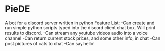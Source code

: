 # PieDE
A bot for a discord server written in python
Feature List:
  -Can create and run simple python scripts typed into the discord client chat box. Will print results to discord.
  -Can stream any youtube videos audio into a voice channel
  -Can return current stock prices, and some other info, in chat
  -Can post pictures of cats to chat
  -Can say hello!
